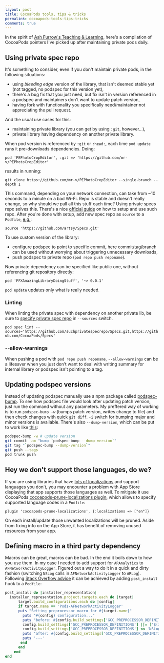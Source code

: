 ```yaml
---
layout: post
title: CocoaPods tools, tips & tricks
permalink: cocoapods-tools-tips-tricks
comments: true
---
```

In the spirit of [Ash Furrow's Teaching & Learning](http://ashfurrow.com/blog/teaching-learning/), here's a compilation of CocoaPods pointers I've picked up after maintaining private pods daily.
 
## Using private spec repo
It's something to consider, even if you don't maintain private pods, in the following situations:

- using _bleeding edge_ version of the library, that isn't deemed stable yet (not tagged, no podspec for this version yet),
- there's a bug fix that you just need, but fix isn't in version referenced in a podspec and maintainers don't want to update patch version,
- having fork with functionality you specifically need/maintainer not appreciating the pull request.
 
And the usual use cases for this:

- maintaining private library (you can get by using `:git`, however...),
- private library having dependency on another private library.
 
<!--more-->
 
When pod version is referenced by `:git` or `:head:`, each time `pod update` runs it pre-downloads dependencies. Doing:
 
`pod 'PEPhotoCropEditor', :git => 'https://github.com/mr-v/PEPhotoCropEditor'`
 
results in running:
 
`git clone https://github.com/mr-v/PEPhotoCropEditor --single-branch --depth 1`
 
This command, depending on your network connection, can take from ~10 seconds to a minute on a bad Wi-Fi. Repo is stable and doesn't really change, so why should we pull all this stuff each time? Using private specs repo solves this.  There's a nice [official guide](https://guides.cocoapods.org/making/private-cocoapods.html) on how to setup and use such repo. After you're done with setup, add new spec repo as `source` to a `Podfile`, [e.g.](https://github.com/artsy/eidolon/blob/master/Podfile#L2):
 
`source 'https://github.com/artsy/Specs.git'`
 
To use custom version of the library:

- configure podspec to point to specific commit, here commit/tag/branch can be used without worrying about triggering unnecessary downloads,
- push podspec to private repo (`pod repo push reponame`).
 
Now private dependency can be specified like public one, without referencing git repository directly:
 
`pod 'PFXAmazingLibraryDoingStuff', '~> 0.0.1'`
 
`pod update` updates only what is really needed.

### Linting
When linting the private spec with dependency on another private lib, be sure to [specify private spec repo](http://stackoverflow.com/a/27305019) in `--sources` switch.
 
`pod spec lint --sources='https://github.com/suchprivatespecrepo/Specs.git,https://github.com/CocoaPods/Specs'`
 
### --allow-warnings
When pushing a pod with `pod repo push reponame`, `--allow-warnings` can be a lifesaver when you just don't want to deal with writing summary for internal library or podspec isn't pointing to a tag.

## Updating podspec versions
Instead of updating podspec manually use a npm package called [podspec-bump](https://www.npmjs.com/package/podspec-bump). To see how podspec file would look after updating patch version, just run the command without any parameters. My preffered way of working is to run `podspec-bump -w` (bumps patch version, writes change to file) and then check changes with quick `git diff`. `-i` switch for bumping major and minor versions is available. There's also `--dump-version`, which can be put to work like [this](http://efcl.info/2014/08/22/cocoapods-podspec-release-tools/):

```bash
podspec-bump -w # update version
git commit -am "bump `podspec-bump --dump-version`" 
git tag "`podspec-bump --dump-version`"
git push --tags
pod trunk push 
```
 
## Hey we don't support those languages, do we?
If you are using libraries that have [lots of localizations](https://github.com/mattt/FormatterKit/tree/master/Localizations) and support languages you don't, you may encounter a problem with App Store displaying that app supports those languages as well. To mitigate it use CocoaPods [cocoapods-prune-localizations plugin](https://github.com/dtorres/cocoapods-prune-localizations), which allows to specify supported language codes in a `Podfile`:
 
`plugin 'cocoapods-prune-localizations', {:localizations => ["en"]}`
 
On each install/update those unwanted localizations will be pruned. Aside from fixing info on the App Store, it has benefit of removing unused resources from your app.
 
## Defining macro in a third party dependency
Macros can be great, macros can be bad. In the end it boils down to how you use them. In my case I needed to add support for `ARAnalytics` to `AFNetworkActivityLogger`. Figured out a way to do it in a quick and dirty fashion (switching `NSLog` calls in `AFNetworkActivityLogger` to `ARLog`). Following [Stack Overflow advice](http://stackoverflow.com/a/27138078) it can be achieved by adding `post_install` hook to a `Podfile`:
 
```ruby
post_install do |installer_representation|
  installer_representation.project.targets.each do |target|
      target.build_configurations.each do |config|
      if target.name == 'Pods-AFNetworkActivityLogger'
      puts "Setting preprocessor macro for #{target.name}"
        puts "#{config} configuration..."
        puts "before: #{config.build_settings['GCC_PREPROCESSOR_DEFINITIONS'].inspect}"
        config.build_settings['GCC_PREPROCESSOR_DEFINITIONS'] ||= ['$(inherited)']
        config.build_settings['GCC_PREPROCESSOR_DEFINITIONS'] << 'NSLog=ARLog'
        puts "after: #{config.build_settings['GCC_PREPROCESSOR_DEFINITIONS'].inspect}"
        puts '---'
	   end
      end
    end
end
```